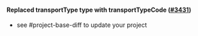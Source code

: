 #### Replaced transportType type with transportTypeCode ([#3431](https://github.com/shopsys/shopsys/pull/3431))

-   see #project-base-diff to update your project
